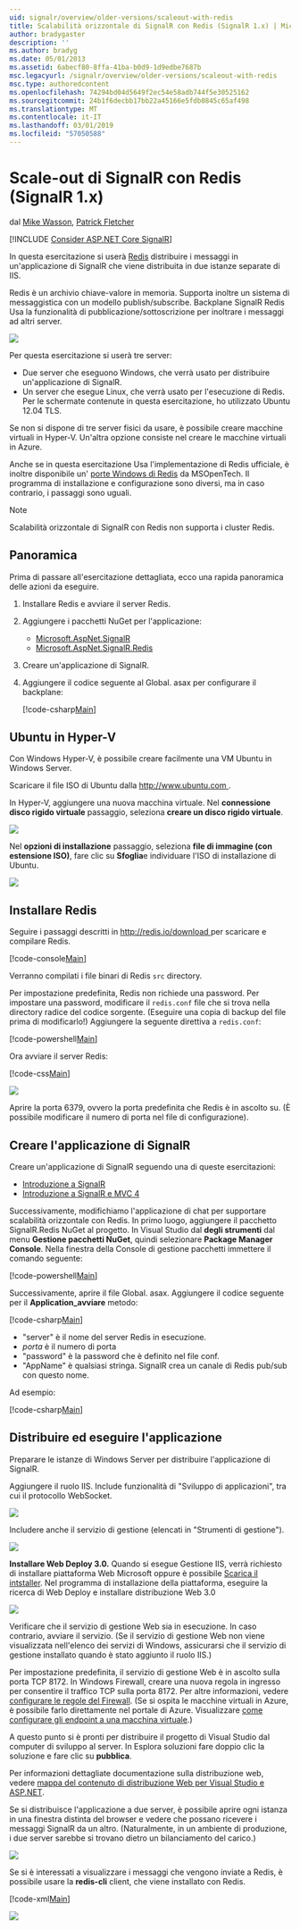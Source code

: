 ```yaml
---
uid: signalr/overview/older-versions/scaleout-with-redis
title: Scalabilità orizzontale di SignalR con Redis (SignalR 1.x) | Microsoft Docs
author: bradygaster
description: ''
ms.author: bradyg
ms.date: 05/01/2013
ms.assetid: 6abecf80-8ffa-41ba-b0d9-1d9edbe7687b
msc.legacyurl: /signalr/overview/older-versions/scaleout-with-redis
msc.type: authoredcontent
ms.openlocfilehash: 74294bd04d5649f2ec54e58adb744f5e30525162
ms.sourcegitcommit: 24b1f6decbb17bb22a45166e5fdb0845c65af498
ms.translationtype: MT
ms.contentlocale: it-IT
ms.lasthandoff: 03/01/2019
ms.locfileid: "57050588"
---
```

<a name="signalr-scaleout-with-redis-signalr-1x"></a>Scale-out di SignalR con Redis (SignalR 1.x)
====================
dal [Mike Wasson](https://github.com/MikeWasson), [Patrick Fletcher](https://github.com/pfletcher)

[!INCLUDE [Consider ASP.NET Core SignalR](~/includes/signalr/signalr-version-disambiguation.md)]

In questa esercitazione si userà [Redis](http://redis.io/) distribuire i messaggi in un'applicazione di SignalR che viene distribuita in due istanze separate di IIS.

Redis è un archivio chiave-valore in memoria. Supporta inoltre un sistema di messaggistica con un modello publish/subscribe. Backplane SignalR Redis Usa la funzionalità di pubblicazione/sottoscrizione per inoltrare i messaggi ad altri server.

![](scaleout-with-redis/_static/image1.png)

Per questa esercitazione si userà tre server:

- Due server che eseguono Windows, che verrà usato per distribuire un'applicazione di SignalR.
- Un server che esegue Linux, che verrà usato per l'esecuzione di Redis. Per le schermate contenute in questa esercitazione, ho utilizzato Ubuntu 12.04 TLS.

Se non si dispone di tre server fisici da usare, è possibile creare macchine virtuali in Hyper-V. Un'altra opzione consiste nel creare le macchine virtuali in Azure.

Anche se in questa esercitazione Usa l'implementazione di Redis ufficiale, è inoltre disponibile un' [porte Windows di Redis](https://github.com/MSOpenTech/redis) da MSOpenTech. Il programma di installazione e configurazione sono diversi, ma in caso contrario, i passaggi sono uguali.

> [!NOTE] 
> 
> Scalabilità orizzontale di SignalR con Redis non supporta i cluster Redis.


## <a name="overview"></a>Panoramica

Prima di passare all'esercitazione dettagliata, ecco una rapida panoramica delle azioni da eseguire.

1. Installare Redis e avviare il server Redis.
2. Aggiungere i pacchetti NuGet per l'applicazione: 

    - [Microsoft.AspNet.SignalR](http://nuget.org/packages/Microsoft.AspNet.SignalR)
    - [Microsoft.AspNet.SignalR.Redis](http://nuget.org/packages/Microsoft.AspNet.SignalR.Redis)
3. Creare un'applicazione di SignalR.
4. Aggiungere il codice seguente al Global. asax per configurare il backplane: 

    [!code-csharp[Main](scaleout-with-redis/samples/sample1.cs)]

## <a name="ubuntu-on-hyper-v"></a>Ubuntu in Hyper-V

Con Windows Hyper-V, è possibile creare facilmente una VM Ubuntu in Windows Server.

Scaricare il file ISO di Ubuntu dalla [ http://www.ubuntu.com ](http://www.ubuntu.com/).

In Hyper-V, aggiungere una nuova macchina virtuale. Nel **connessione disco rigido virtuale** passaggio, seleziona **creare un disco rigido virtuale**.

![](scaleout-with-redis/_static/image2.png)

Nel **opzioni di installazione** passaggio, seleziona **file di immagine (con estensione ISO)**, fare clic su **Sfoglia**e individuare l'ISO di installazione di Ubuntu.

![](scaleout-with-redis/_static/image3.png)

## <a name="install-redis"></a>Installare Redis

Seguire i passaggi descritti in [ http://redis.io/download ](http://redis.io/download) per scaricare e compilare Redis.

[!code-console[Main](scaleout-with-redis/samples/sample2.cmd)]

Verranno compilati i file binari di Redis `src` directory.

Per impostazione predefinita, Redis non richiede una password. Per impostare una password, modificare il `redis.conf` file che si trova nella directory radice del codice sorgente. (Eseguire una copia di backup del file prima di modificarlo!) Aggiungere la seguente direttiva a `redis.conf`:

[!code-powershell[Main](scaleout-with-redis/samples/sample3.ps1)]

Ora avviare il server Redis:

[!code-css[Main](scaleout-with-redis/samples/sample4.css)]

![](scaleout-with-redis/_static/image4.png)

Aprire la porta 6379, ovvero la porta predefinita che Redis è in ascolto su. (È possibile modificare il numero di porta nel file di configurazione).

## <a name="create-the-signalr-application"></a>Creare l'applicazione di SignalR

Creare un'applicazione di SignalR seguendo una di queste esercitazioni:

- [Introduzione a SignalR](../getting-started/tutorial-getting-started-with-signalr.md)
- [Introduzione a SignalR e MVC 4](tutorial-getting-started-with-signalr-and-mvc-4.md)

Successivamente, modifichiamo l'applicazione di chat per supportare scalabilità orizzontale con Redis. In primo luogo, aggiungere il pacchetto SignalR.Redis NuGet al progetto. In Visual Studio dal **degli strumenti** dal menu **Gestione pacchetti NuGet**, quindi selezionare **Package Manager Console**. Nella finestra della Console di gestione pacchetti immettere il comando seguente:

[!code-powershell[Main](scaleout-with-redis/samples/sample5.ps1)]

Successivamente, aprire il file Global. asax. Aggiungere il codice seguente per il **Application\_avviare** metodo:

[!code-csharp[Main](scaleout-with-redis/samples/sample6.cs)]

- "server" è il nome del server Redis in esecuzione.
- *porta* è il numero di porta
- "password" è la password che è definito nel file conf.
- "AppName" è qualsiasi stringa. SignalR crea un canale di Redis pub/sub con questo nome.

Ad esempio:

[!code-csharp[Main](scaleout-with-redis/samples/sample7.cs)]

## <a name="deploy-and-run-the-application"></a>Distribuire ed eseguire l'applicazione

Preparare le istanze di Windows Server per distribuire l'applicazione di SignalR.

Aggiungere il ruolo IIS. Include funzionalità di "Sviluppo di applicazioni", tra cui il protocollo WebSocket.

![](scaleout-with-redis/_static/image5.png)

Includere anche il servizio di gestione (elencati in "Strumenti di gestione").

![](scaleout-with-redis/_static/image6.png)

**Installare Web Deploy 3.0.** Quando si esegue Gestione IIS, verrà richiesto di installare piattaforma Web Microsoft oppure è possibile [Scarica il intstaller](https://go.microsoft.com/fwlink/?LinkId=255386). Nel programma di installazione della piattaforma, eseguire la ricerca di Web Deploy e installare distribuzione Web 3.0

![](scaleout-with-redis/_static/image7.png)

Verificare che il servizio di gestione Web sia in esecuzione. In caso contrario, avviare il servizio. (Se il servizio di gestione Web non viene visualizzata nell'elenco dei servizi di Windows, assicurarsi che il servizio di gestione installato quando è stato aggiunto il ruolo IIS.)

Per impostazione predefinita, il servizio di gestione Web è in ascolto sulla porta TCP 8172. In Windows Firewall, creare una nuova regola in ingresso per consentire il traffico TCP sulla porta 8172. Per altre informazioni, vedere [configurare le regole del Firewall](https://technet.microsoft.com/library/dd448559(WS.10).aspx). (Se si ospita le macchine virtuali in Azure, è possibile farlo direttamente nel portale di Azure. Visualizzare [come configurare gli endpoint a una macchina virtuale](https://azure.microsoft.com/documentation/articles/virtual-machines-set-up-endpoints/).)

A questo punto si è pronti per distribuire il progetto di Visual Studio dal computer di sviluppo al server. In Esplora soluzioni fare doppio clic la soluzione e fare clic su **pubblica**.

Per informazioni dettagliate documentazione sulla distribuzione web, vedere [mappa del contenuto di distribuzione Web per Visual Studio e ASP.NET](../../../whitepapers/aspnet-web-deployment-content-map.md).

Se si distribuisce l'applicazione a due server, è possibile aprire ogni istanza in una finestra distinta del browser e vedere che possano ricevere i messaggi SignalR da un altro. (Naturalmente, in un ambiente di produzione, i due server sarebbe si trovano dietro un bilanciamento del carico.)

![](scaleout-with-redis/_static/image8.png)

Se si è interessati a visualizzare i messaggi che vengono inviate a Redis, è possibile usare la **redis-cli** client, che viene installato con Redis.

[!code-xml[Main](scaleout-with-redis/samples/sample8.xml)]

![](scaleout-with-redis/_static/image9.png)

